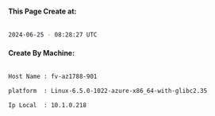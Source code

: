 
   
#### This Page Create at:

```bash

2024-06-25 - 08:28:27 UTC

```

#### Create By Machine:

```bash

Host Name : fv-az1788-901

platform  : Linux-6.5.0-1022-azure-x86_64-with-glibc2.35

Ip Local  : 10.1.0.218

```

